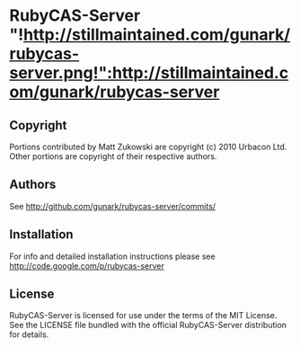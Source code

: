 # RubyCAS-Server "!http://stillmaintained.com/gunark/rubycas-server.png!":http://stillmaintained.com/gunark/rubycas-server

## Copyright

Portions contributed by Matt Zukowski are copyright (c) 2010 Urbacon Ltd.
Other portions are copyright of their respective authors.

## Authors

See http://github.com/gunark/rubycas-server/commits/

## Installation

For info and detailed installation instructions please see http://code.google.com/p/rubycas-server

## License

RubyCAS-Server is licensed for use under the terms of the MIT License. 
See the LICENSE file bundled with the official RubyCAS-Server distribution for details.
